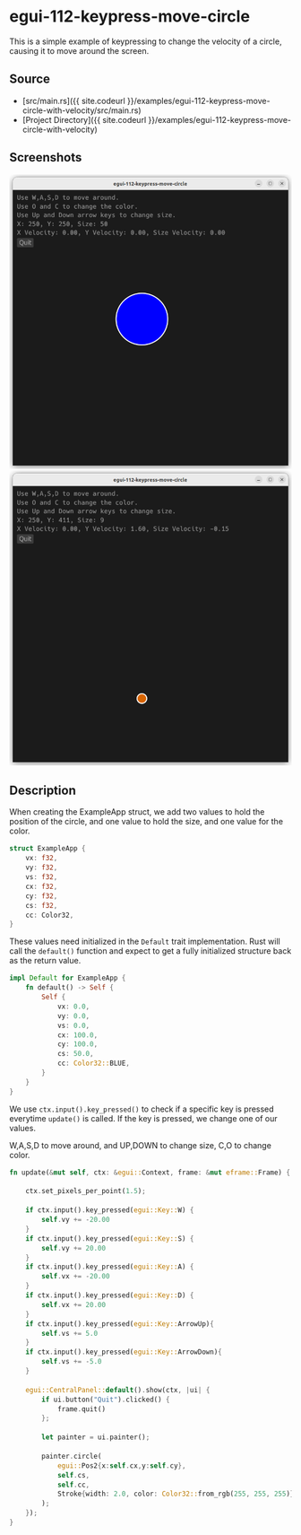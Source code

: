 
# egui-112-keypress-move-circle

This is a simple example of keypressing to change the velocity of a circle, causing it to move around the screen.

## Source
- [src/main.rs]({{ site.codeurl }}/examples/egui-112-keypress-move-circle-with-velocity/src/main.rs)
- [Project Directory]({{ site.codeurl }}/examples/egui-112-keypress-move-circle-with-velocity)


## Screenshots
![screenshot](screen1.png)
![screenshot](screen2.png)


## Description

When creating the ExampleApp struct, we add two values to hold the position of the circle, and one value to hold the size, and one value for the color. 

```rust
struct ExampleApp {
    vx: f32,
    vy: f32,
    vs: f32,
    cx: f32,
    cy: f32,
    cs: f32,
    cc: Color32,
}
```

These values need initialized in the `Default` trait implementation. Rust will call the `default()` function and expect to get a fully initialized structure back as the return value.

```rust
impl Default for ExampleApp {
    fn default() -> Self {
        Self {
            vx: 0.0,
            vy: 0.0,
            vs: 0.0,
            cx: 100.0,
            cy: 100.0,
            cs: 50.0,
            cc: Color32::BLUE,
        }
    }
}
```

We use `ctx.input().key_pressed()` to check if a specific key is pressed everytime `update()` is called. If the key is pressed, we change one of our values. 

W,A,S,D to move around, and UP,DOWN to change size, C,O to change color.

```rust
fn update(&mut self, ctx: &egui::Context, frame: &mut eframe::Frame) {
    
    ctx.set_pixels_per_point(1.5);

    if ctx.input().key_pressed(egui::Key::W) {
        self.vy += -20.00
    }
    if ctx.input().key_pressed(egui::Key::S) {
        self.vy += 20.00
    }
    if ctx.input().key_pressed(egui::Key::A) {
        self.vx += -20.00
    }
    if ctx.input().key_pressed(egui::Key::D) {
        self.vx += 20.00
    }
    if ctx.input().key_pressed(egui::Key::ArrowUp){
        self.vs += 5.0
    }
    if ctx.input().key_pressed(egui::Key::ArrowDown){
        self.vs += -5.0
    }

    egui::CentralPanel::default().show(ctx, |ui| {
        if ui.button("Quit").clicked() {
            frame.quit()
        };

        let painter = ui.painter();

        painter.circle(
            egui::Pos2{x:self.cx,y:self.cy}, 
            self.cs, 
            self.cc, 
            Stroke{width: 2.0, color: Color32::from_rgb(255, 255, 255)}
        );
    });
}
```



